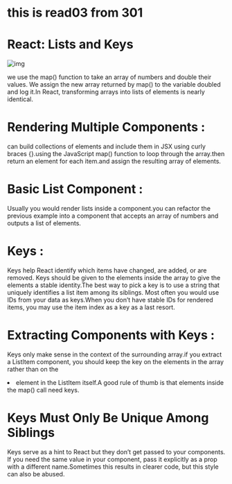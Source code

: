 # this is read03 from 301
# React: Lists and Keys
![img](https://encrypted-tbn0.gstatic.com/images?q=tbn:ANd9GcQYFYUMxwjoJUgk-Bv9mwUGhi6uhAIKOfWZHw&usqp=CAU)

we use the map() function to take an array of numbers and double their values. We assign the new array returned by map() to the variable doubled and log it.In React, transforming arrays into lists of elements is nearly identical.

# Rendering Multiple Components :
can build collections of elements and include them in JSX using curly braces {}.using the JavaScript map() function to loop through the array.then return an element for each item.and assign the resulting array of elements.

# Basic List Component :
Usually you would render lists inside a component.you can refactor the previous example into a component that accepts an array of numbers and outputs a list of elements.

# Keys :
Keys help React identify which items have changed, are added, or are removed. Keys should be given to the elements inside the array to give the elements a stable identity.The best way to pick a key is to use a string that uniquely identifies a list item among its siblings. Most often you would use IDs from your data as keys.When you don’t have stable IDs for rendered items, you may use the item index as a key as a last resort.

# Extracting Components with Keys :
Keys only make sense in the context of the surrounding array.if you extract a ListItem component, you should keep the key on the <ListItem /> elements in the array rather than on the <li> element in the ListItem itself.A good rule of thumb is that elements inside the map() call need keys.

# Keys Must Only Be Unique Among Siblings
Keys serve as a hint to React but they don’t get passed to your components. If you need the same value in your component, pass it explicitly as a prop with a different name.Sometimes this results in clearer code, but this style can also be abused. 












